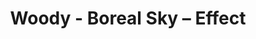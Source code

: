 ---
title: Woody - Boreal Sky – Effect
builder: true
type: coming-soon

# Content section
sections:
  - headerSection
  - aboutSection
  - servicesSection
  - teamSection
  - contactSection
  - subscribeSection

# Background effect
borealSkyEffect: 
  enable: true
  backgroundColor: "#1f174e"
  backgroundColor2: "#151436"
  backgroundColor3: "#000"
  ### Separated by commas and quotation marks
  colours: [ "#FFFAFF", "#0A2463", "#3E92CC", "#723bb7", "#efd28e", "#3f9d8c" ]

---
